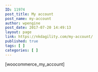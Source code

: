```yaml
---
ID: 11974
post_title: My account
post_name: my-account
author: wpengine
post_date: 2017-07-20 14:49:13
layout: page
link: https://nkdagility.com/my-account/
published: true
tags: [ ]
categories: [ ]
---
```

[woocommerce_my_account]
